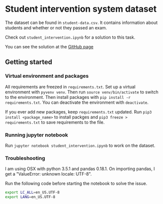 # Student intervention system dataset

The dataset can be found in `student-data.csv`. It contains information about students and whether or not they passed an exam.

Check out `student_intervention.ipynb` for a solution to this task.

You can see the solution at the [GitHub page](https://dominicbreuker.github.io/student_intervention/)

## Getting started

### Virtual environment and packages

All requirements are freezed in `requirements.txt`. Set up a virtual environment with `pyvenv venv`. Then run `source venv/bin/activate` to switch to the environment. Then install packages with `pip install -r requirements.txt`. You can deactivate the environment with `deactivate`.

If you ever add new packages, keep `requirements.txt` updated. Run `pip3 install <package_name>` to install packges and `pip3 freeze > requirements.txt` to save requirements to the file.

### Running jupyter notebook

Run `jupyter notebook student_intervention.ipynb` to work on the dataset.


### Troubleshooting

I am using OSX with python 3.5.1 and pandas 0.18.1. On importing pandas, I get a "ValueError: unknown locale: UTF-8".

Run the following code before starting the notebook to solve the issue.
```bash
export LC_ALL=en_US.UTF-8
export LANG=en_US.UTF-8
```